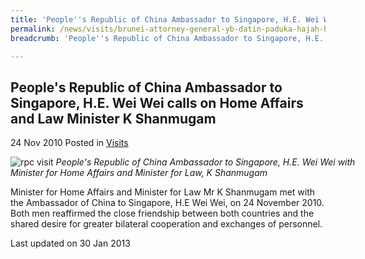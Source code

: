 ```yaml
---
title: 'People''s Republic of China Ambassador to Singapore, H.E. Wei Wei calls on Home Affairs and Law Minister K Shanmugam'
permalink: /news/visits/brunei-attorney-general-yb-datin-paduka-hajah-hayati-bte-poksdsp-haji-salleh-calls-on-law-minister/
breadcrumb: 'People''s Republic of China Ambassador to Singapore, H.E. Wei Wei calls on Home Affairs and Law Minister K Shanmugam'

---
```



<style>
.image {width: 600px;}
.image img {max-width: 100%;}
</style>

People's Republic of China Ambassador to Singapore, H.E. Wei Wei calls on Home Affairs and Law Minister K Shanmugam
---

24 Nov 2010 Posted in [Visits](/news/visits/)

<div class="image">
  <img src="/images/prc-amb-he-wei-wei-calls-on-minister.jpg/" alt="rpc visit" title="rpc visit">
  <i>People's Republic of China Ambassador to Singapore, H.E. Wei Wei with Minister for Home Affairs and Minister for Law, K Shanmugam</i>
</div>

Minister for Home Affairs and Minister for Law Mr K Shanmugam met with the Ambassador of China to Singapore, H.E Wei Wei, on 24 November 2010. Both men reaffirmed the close friendship between both countries and the shared desire for greater bilateral cooperation and exchanges of personnel.

<p class="right-side-updated">Last updated on 30 Jan 2013</p>
